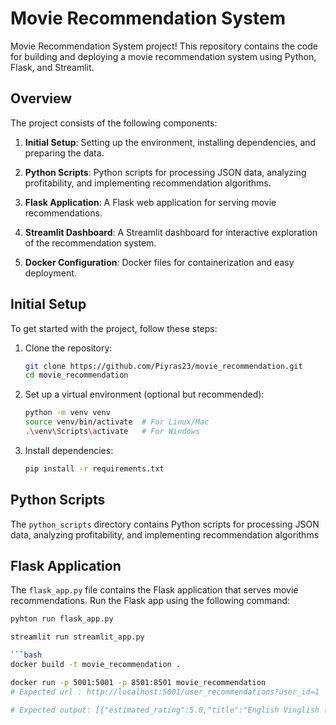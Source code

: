 # Movie Recommendation System

Movie Recommendation System project! This repository contains the code for building and deploying a movie recommendation system using Python, Flask, and Streamlit. 

## Overview

The project consists of the following components:

1. **Initial Setup**: Setting up the environment, installing dependencies, and preparing the data.

2. **Python Scripts**: Python scripts for processing JSON data, analyzing profitability, and implementing recommendation algorithms.

3. **Flask Application**: A Flask web application for serving movie recommendations.

4. **Streamlit Dashboard**: A Streamlit dashboard for interactive exploration of the recommendation system.

5. **Docker Configuration**: Docker files for containerization and easy deployment.

## Initial Setup

To get started with the project, follow these steps:

1. Clone the repository:

    ```bash
    git clone https://github.com/Piyras23/movie_recommendation.git
    cd movie_recommendation
    ```

2. Set up a virtual environment (optional but recommended):

    ```bash
    python -m venv venv
    source venv/bin/activate  # For Linux/Mac
    .\venv\Scripts\activate   # For Windows
    ```

3. Install dependencies:

    ```bash
    pip install -r requirements.txt
    ```

## Python Scripts
The `python_scripts` directory contains Python scripts for processing JSON data, analyzing profitability, and implementing recommendation algorithms


## Flask Application
The `flask_app.py` file contains the Flask application that serves movie recommendations. Run the Flask app using the following command:

```bash
pyhton run flask_app.py

streamlit run streamlit_app.py

```bash
docker build -t movie_recommendation .

docker run -p 5001:5001 -p 8501:8501 movie_recommendation
# Expected url : http://localhost:5001/user_recommendations?user_id=1

# Expected output: [{"estimated_rating":5.0,"title":"English Vinglish (2012)"},{"estimated_rating":5.0,"title":"Mother (Madeo) (2009)"},{"estimated_rating":5.0,"title":"Voices from the List (2004)"},{"estimated_rating":5.0,"title":"Siam Sunset (1999)"},{"estimated_rating":5.0,"title":"Boy Eats Girl (2005)"}]




